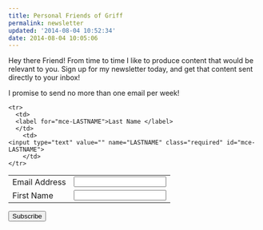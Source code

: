 ```yaml
---
title: Personal Friends of Griff
permalink: newsletter
updated: '2014-08-04 10:52:34'
date: 2014-08-04 10:05:06
---
```


Hey there Friend!  From time to time I like to produce content that would be relevant to you.  Sign up for my newsletter today, and get that content sent directly to your inbox!  

I promise to send no more than one email per week!

<!-- Begin MailChimp Signup Form -->
<div id="mc_embed_signup">
<form action="//kevgriffin.us1.list-manage.com/subscribe/post?u=63d49186db9c4c479564ca275&amp;id=75fdce5ef2" method="post" id="mc-embedded-subscribe-form" name="mc-embedded-subscribe-form" class="validate" target="_blank" novalidate>

<table>
	<tr>
      <td>
      <label for="mce-EMAIL">Email Address </label>
      </td>
      <td>
        <input type="email" value="" name="EMAIL" class="required email" id="mce-EMAIL">
      </td>
    </tr>
    <tr>
      <td>
      <label for="mce-FIRSTNAME">First Name </label>
      </td>
		<td>
	<input type="text" value="" name="FIRSTNAME" class="required" id="mce-FIRSTNAME">
    	</td>
    </tr>
    
    <tr>
      <td>
      <label for="mce-LASTNAME">Last Name </label>
      </td>
		<td>
	<input type="text" value="" name="LASTNAME" class="required" id="mce-LASTNAME">
    	</td>
    </tr>
</table>

<div id="mce-responses" class="clear">
		<div class="response" id="mce-error-response" style="display:none"></div>
		<div class="response" id="mce-success-response" style="display:none"></div>
	</div>    <!-- real people should not fill this in and expect good things - do not remove this or risk form bot signups-->
    <div style="position: absolute; left: -5000px;"><input type="text" name="b_63d49186db9c4c479564ca275_75fdce5ef2" tabindex="-1" value=""></div>
    <div class="clear"><input type="submit" value="Subscribe" name="subscribe" id="mc-embedded-subscribe" class="button"></div>
</form>
</div>

<!--End mc_embed_signup-->